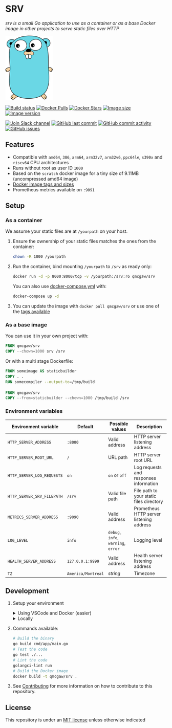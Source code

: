 # SRV

*srv is a small Go application to use as a container or as a base Docker image in other projects to serve static files over HTTP*

<img height="200" src="https://raw.githubusercontent.com/qdm12/srv/main/title.svg?sanitize=true">

[![Build status](https://github.com/qdm12/srv/workflows/CI/badge.svg)](https://github.com/qdm12/srv/actions?query=workflow%3ACI)
[![Docker Pulls](https://img.shields.io/docker/pulls/qmcgaw/srv.svg)](https://hub.docker.com/r/qmcgaw/srv)
[![Docker Stars](https://img.shields.io/docker/stars/qmcgaw/srv.svg)](https://hub.docker.com/r/qmcgaw/srv)
[![Image size](https://images.microbadger.com/badges/image/qmcgaw/srv.svg)](https://microbadger.com/images/qmcgaw/srv)
[![Image version](https://images.microbadger.com/badges/version/qmcgaw/srv.svg)](https://microbadger.com/images/qmcgaw/srv)

[![Join Slack channel](https://img.shields.io/badge/slack-@qdm12-yellow.svg?logo=slack)](https://join.slack.com/t/qdm12/shared_invite/enQtOTE0NjcxNTM1ODc5LTYyZmVlOTM3MGI4ZWU0YmJkMjUxNmQ4ODQ2OTAwYzMxMTlhY2Q1MWQyOWUyNjc2ODliNjFjMDUxNWNmNzk5MDk)
[![GitHub last commit](https://img.shields.io/github/last-commit/qdm12/srv.svg)](https://github.com/qdm12/srv/commits/main)
[![GitHub commit activity](https://img.shields.io/github/commit-activity/y/qdm12/srv.svg)](https://github.com/qdm12/srv/graphs/contributors)
[![GitHub issues](https://img.shields.io/github/issues/qdm12/srv.svg)](https://github.com/qdm12/srv/issues)

## Features

- Compatible with `amd64`, `386`, `arm64`, `arm32v7`, `arm32v6`, `ppc64le`, `s390x` and `riscv64` CPU architectures
- Runs without root as user ID `1000`
- Based on the `scratch` docker image for a tiny size of 9.11MB (uncompressed amd64 image)
- [Docker image tags and sizes](https://hub.docker.com/r/qmcgaw/srv/tags)
- Prometheus metrics available on `:9091`

## Setup

### As a container

We assume your static files are at `/yourpath` on your host.

1. Ensure the ownership of your static files matches the ones from the container:

    ```sh
    chown -R 1000 /yourpath
    ```

1. Run the container, bind mounting `/yourpath` to `/srv` as ready only:

    ```sh
    docker run -d -p 8000:8000/tcp -v /yourpath:/srv:ro qmcgaw/srv
    ```

    You can also use [docker-compose.yml](https://github.com/qdm12/srv/blob/main/docker-compose.yml) with:

    ```sh
    docker-compose up -d
    ```

1. You can update the image with `docker pull qmcgaw/srv` or use one of the [tags available](https://hub.docker.com/r/qmcgaw/srv/tags)

### As a base image

You can use it in your own project with:

```Dockerfile
FROM qmcgaw/srv
COPY --chown=1000 srv /srv
```

Or with a multi stage Dockerfile:

```Dockerfile
FROM someimage AS staticbuilder
COPY . .
RUN somecompiler --output-to=/tmp/build

FROM qmcgaw/srv
COPY --from=staticbuilder --chown=1000 /tmp/build /srv
```

### Environment variables

| Environment variable | Default | Possible values | Description |
| --- | --- | --- | --- |
| `HTTP_SERVER_ADDRESS` | `:8000` | Valid address | HTTP server listening address |
| `HTTP_SERVER_ROOT_URL` | `/` | URL path | HTTP server root URL |
| `HTTP_SERVER_LOG_REQUESTS` | `on` | `on` or `off` | Log requests and responses information |
| `HTTP_SERVER_SRV_FILEPATH` | `/srv` | Valid file path | File path to your static files directory |
| `METRICS_SERVER_ADDRESS` | `:9090` | Valid address | Prometheus HTTP server listening address |
| `LOG_LEVEL` | `info` | `debug`, `info`, `warning`, `error` | Logging level |
| `HEALTH_SERVER_ADDRESS` | `127.0.0.1:9999` | Valid address | Health server listening address |
| `TZ` | `America/Montreal` | *string* | Timezone |

## Development

1. Setup your environment

    <details><summary>Using VSCode and Docker (easier)</summary><p>

    1. Install [Docker](https://docs.docker.com/install/)
       - On Windows, share a drive with Docker Desktop and have the project on that partition
       - On OSX, share your project directory with Docker Desktop
    1. With [Visual Studio Code](https://code.visualstudio.com/download), install the [remote containers extension](https://marketplace.visualstudio.com/items?itemName=ms-vscode-remote.remote-containers)
    1. In Visual Studio Code, press on `F1` and select `Remote-Containers: Open Folder in Container...`
    1. Your dev environment is ready to go!... and it's running in a container :+1: So you can discard it and update it easily!

    </p></details>

    <details><summary>Locally</summary><p>

    1. Install [Go](https://golang.org/dl/), [Docker](https://www.docker.com/products/docker-desktop) and [Git](https://git-scm.com/downloads)
    1. Install Go dependencies with

        ```sh
        go mod download
        ```

    1. Install [golangci-lint](https://github.com/golangci/golangci-lint#install)
    1. You might want to use an editor such as [Visual Studio Code](https://code.visualstudio.com/download) with the [Go extension](https://code.visualstudio.com/docs/languages/go). Working settings are already in [.vscode/settings.json](https://github.com/qdm12/srv/main/.vscode/settings.json).

    </p></details>

1. Commands available:

    ```sh
    # Build the binary
    go build cmd/app/main.go
    # Test the code
    go test ./...
    # Lint the code
    golangci-lint run
    # Build the Docker image
    docker build -t qmcgaw/srv .
    ```

1. See [Contributing](https://github.com/qdm12/srv/main/.github/CONTRIBUTING.md) for more information on how to contribute to this repository.

## License

This repository is under an [MIT license](https://github.com/qdm12/srv/main/license) unless otherwise indicated
